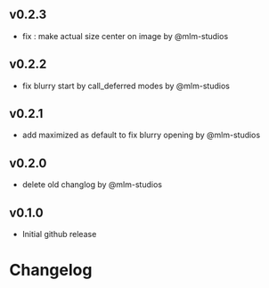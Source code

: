 ## v0.2.3

- fix : make actual size center on image by @mlm-studios


## v0.2.2

- fix blurry start by call_deferred modes by @mlm-studios


## v0.2.1

- add maximized as default to fix blurry opening by @mlm-studios


## v0.2.0

- delete old changlog by @mlm-studios


## v0.1.0

- Initial github release
 
# Changelog